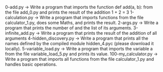 0-add.py -> Write a program that imports the function def add(a, b): from the file add_0.py and prints the result of the addition 1 + 2 = 3
1-calculation.py -> Write a program that imports functions from the file calculator_1.py, does some Maths, and prints the result.
2-args.py -> Write a program that prints the number of and the list of its arguments.
3-infinite_add.py -> Write a program that prints the result of the addition of all arguments
4-hidden_discovery.py -> Write a program that prints all the names defined by the compiled module hidden_4.pyc (please download it locally).
5-variable_load.py -> Write a program that imports the variable a from the file variable_load_5.py and prints its value.
100-my_calculator.py -> Write a program that imports all functions from the file calculator_1.py and handles basic operations.

